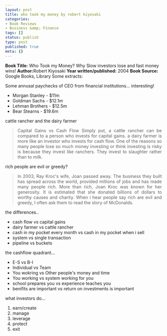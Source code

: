 ```yaml
---
layout: post
title: who took my money by robert kiyosaki
categories:
- Book Reviews
- Business &amp; Finance
tags: []
status: publish
type: post
published: true
meta: {}
---
```

<strong>Book Title:</strong> Who Took my Money? Why Slow investors lose and fast money wins!
<strong>Author:</strong>Robert Kiyosaki
<strong>Year written/published:</strong> 2004
<strong>Book Source:</strong> Google Books, Library
Some extracts:

Some annusal paychecks of CEO from financial institutions... interesting!
<ul>
	<li>Morgan Stanley - $11m</li>
	<li>Goldman Sachs - $12.1m</li>
	<li>Lehman Brothers - $12.5m</li>
	<li>Bear Stearns - $19.6m</li>
</ul>
cattle rancher and the dairy farmer
<blockquote>
<p align="justify">Capital Gains vs Cash Flow
Simply put, a cattle rancher can be compared to a person who invests for capital gains. a dairy farmer is more like an investor who invests for cash flow. One of the reasons so many people lose so much money investing or think investing is risky is because they invest like ranchers. They invest to slaughter rather than to milk.</blockquote>
<p align="justify">rich people are evil or greedy?</p>

<blockquote>
<p align="justify">In 2003, Ray Kroc's wife, Joan passed away. The business they built has spread across the world, provided millions of jobs and has made many people rich. More than rich, Joan Kroc was known for her generosity. It is estimated that she donated billions of dollars to worthy causes and charity. When i hear people say rich are evil and greedy, I often ask them to read the story of McDonalds.</p>
</blockquote>
the differences..
<ul>
	<li>cash flow vs capital gains</li>
	<li>dairy farmer vs cattle rancher</li>
	<li>cash in my pocket every month vs cash in my pocket when i sell</li>
	<li>system vs single transaction</li>
	<li>pipeline vs buckets</li>
</ul>
the cashflow quadrant...
<ul>
	<li>E-S vs B-I</li>
	<li>Individual vs Team</li>
	<li>You wokring vs Other people's money and time</li>
	<li>You working vs system working for you</li>
	<li>school prepares you vs experience teaches you</li>
	<li>benifits are important vs return on investments is important</li>
</ul>
what investors do...
<ol>
	<li>earn/create</li>
	<li>manage</li>
	<li>leverage</li>
	<li>protect</li>
	<li>exit</li>
</ol>
